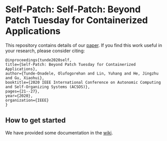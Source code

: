 # Self-Patch: Self-Patch: Beyond Patch Tuesday for Containerized Applications  
This repository contains details of our [paper](https://ieeexplore.ieee.org/abstract/document/9196230). If you find this work useful in your research, please consider citing:

```
@inproceedings{tunde2020self,
title={Self-Patch: Beyond Patch Tuesday for Containerized Applications},
author={Tunde-Onadele, Olufogorehan and Lin, Yuhang and He, Jingzhu and Gu, Xiaohui},
booktitle={2020 IEEE International Conference on Autonomic Computing and Self-Organizing Systems (ACSOS)},
pages={21--27},
year={2020},
organization={IEEE}
}
```  

## How to get started  
We have provided some documentation in the [wiki](https://github.com/NCSU-DANCE-Research-Group/Self-Patch/wiki).  